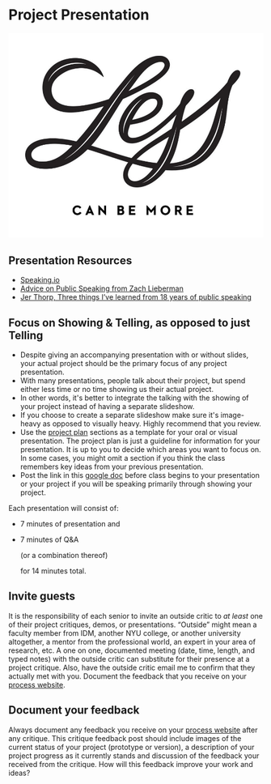 # Project Presentation

![Less Can Be More Illustration by Jolby from the gettoworkbook](../.gitbook/assets/gettoworkbook_less-can-be-more.jpg)

## Presentation Resources

* [Speaking.io](http://speaking.io)
* [Advice on Public Speaking from Zach Lieberman](https://medium.com/@zachlieberman/advice-on-public-talks-a984876388c2)
* [Jer Thorp, Three things I’ve learned from 18 years of public speaking](https://medium.com/@blprnt/the-three-things-i-learned-from-eighteen-years-of-public-speaking-875f01178902) 

## Focus on Showing & Telling, as opposed to just Telling

* Despite giving an accompanying presentation with or without slides, your actual project should be the primary focus of any project presentation.
* With many presentations, people talk about their project, but spend either less time or no time showing us their actual project. 
* In other words, it's better to integrate the talking with the showing of your project instead of having a separate slideshow. 
* If you choose to create a separate slideshow make sure it's image-heavy as opposed to visually heavy. Highly recommend that you review.
* Use the [project plan](../project_plan/) sections as a template for your oral or visual presentation. The project plan is just a guideline for information for your presentation. It is up to you to decide which areas you want to focus on. In some cases, you might omit a section if you think the class remembers key ideas from your previous presentation.
* Post the link in this [google doc](https://docs.google.com/document/d/1EfXgca1QsOS6xNGzMvSjeAmHDSRgqK2bK1CTrJRPoNU/edit) before class begins to your presentation or your project if you will be speaking primarily through showing your project.

Each presentation will consist of:

* 7 minutes of presentation and 
* 7 minutes of Q&A

  \(or a combination thereof\)

  for 14 minutes total.

## Invite guests

It is the responsibility of each senior to invite an outside critic to _at least_ one of their project critiques, demos, or presentations. “Outside” might mean a faculty member from IDM, another NYU college, or another university altogether, a mentor from the professional world, an expert in your area of research, etc. A one on one, documented meeting \(date, time, length, and typed notes\) with the outside critic can substitute for their presence at a project critique. Also, have the outside critic email me to confirm that they actually met with you. Document the feedback that you receive on your [process website](../pre-work/website.md).

## Document your feedback

Always document any feedback you receive on your [process website]() after any critique. This critique feedback post should include images of the current status of your project \(prototype or version\), a description of your project progress as it currently stands and discussion of the feedback your received from the critique. How will this feedback improve your work and ideas?



